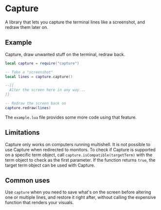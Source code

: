 # Capture
A library that lets you capture the terminal lines like a screenshot, and redraw them later on.

## Example
Capture, draw unwanted stuff on the terminal, redraw back.
```lua
local capture = require("capture")

-- Take a "screenshot"
local lines = capture.capture()

--[[
  Alter the screen here in any way...
]]

-- Redraw the screen back on
capture.redraw(lines)
```
The `example.lua` file provides some more code using that feature.

## Limitations
Capture only works on computers running multishell. It is not possible to use Capture when redirected to monitors.
To check if Capture is supported on a specific term object, call `capture.isCompatible(targetTerm)` with the term object to check as the first parameter. If the function returns `true`, the target term object can be used with Capture.

## Common uses
Use `capture` when you need to save what's on the screen before altering one or multiple lines, and restore it right after, without calling the expensive function that renders your visuals.